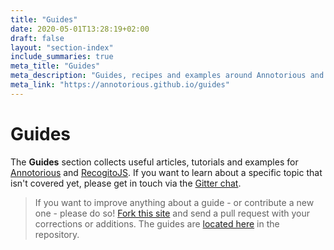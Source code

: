 ```yaml
---
title: "Guides"
date: 2020-05-01T13:28:19+02:00
draft: false
layout: "section-index"
include_summaries: true
meta_title: "Guides"
meta_description: "Guides, recipes and examples around Annotorious and RecogitoJS"
meta_link: "https://annotorious.github.io/guides"
---
```


# Guides

The __Guides__ section collects useful articles, tutorials and examples for 
[Annotorious](https://github.com/annotorious/annotorious) and [RecogitoJS](https://github.com/recogito/recogito-js). If you 
want to learn about a specific topic that isn't covered yet, please get in touch via 
the [Gitter chat](https://gitter.im/recogito/annotorious). 

> If you want to improve anything about a guide - or contribute a new one - please do so!
> [Fork this site](https://github.com/recogito/project-website-source) and send a pull request 
> with your corrections or additions. The guides are [located here](https://github.com/recogito/project-website-source/tree/master/content/guides) in the repository.
